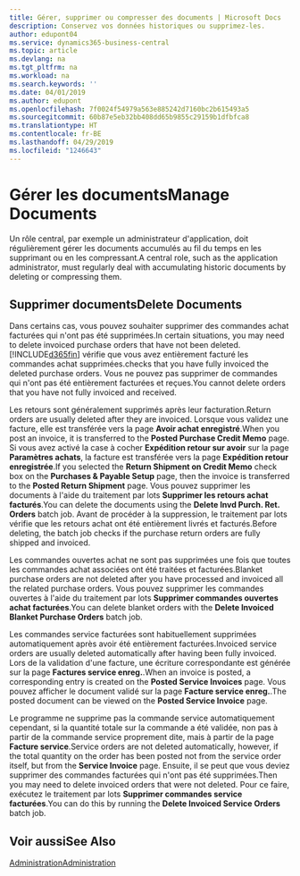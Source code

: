 ```yaml
---
title: Gérer, supprimer ou compresser des documents | Microsoft Docs
description: Conservez vos données historiques ou supprimez-les.
author: edupont04
ms.service: dynamics365-business-central
ms.topic: article
ms.devlang: na
ms.tgt_pltfrm: na
ms.workload: na
ms.search.keywords: ''
ms.date: 04/01/2019
ms.author: edupont
ms.openlocfilehash: 7f0024f54979a563e885242d7160bc2b615493a5
ms.sourcegitcommit: 60b87e5eb32bb408dd65b9855c29159b1dfbfca8
ms.translationtype: HT
ms.contentlocale: fr-BE
ms.lasthandoff: 04/29/2019
ms.locfileid: "1246643"
---
```

# <a name="manage-documents"></a><span data-ttu-id="5fdaa-103">Gérer les documents</span><span class="sxs-lookup"><span data-stu-id="5fdaa-103">Manage Documents</span></span>
<span data-ttu-id="5fdaa-104">Un rôle central, par exemple un administrateur d'application, doit régulièrement gérer les documents accumulés au fil du temps en les supprimant ou en les compressant.</span><span class="sxs-lookup"><span data-stu-id="5fdaa-104">A central role, such as the application administrator, must regularly deal with accumulating historic documents by deleting or compressing them.</span></span>  

## <a name="delete-documents"></a><span data-ttu-id="5fdaa-105">Supprimer documents</span><span class="sxs-lookup"><span data-stu-id="5fdaa-105">Delete Documents</span></span>
<span data-ttu-id="5fdaa-106">Dans certains cas, vous pouvez souhaiter supprimer des commandes achat facturées qui n'ont pas été supprimées.</span><span class="sxs-lookup"><span data-stu-id="5fdaa-106">In certain situations, you may need to delete invoiced purchase orders that have not been deleted.</span></span> [!INCLUDE[d365fin](includes/d365fin_md.md)] <span data-ttu-id="5fdaa-107">vérifie que vous avez entièrement facturé les commandes achat supprimées.</span><span class="sxs-lookup"><span data-stu-id="5fdaa-107">checks that you have fully invoiced the deleted purchase orders.</span></span> <span data-ttu-id="5fdaa-108">Vous ne pouvez pas supprimer de commandes qui n'ont pas été entièrement facturées et reçues.</span><span class="sxs-lookup"><span data-stu-id="5fdaa-108">You cannot delete orders that you have not fully invoiced and received.</span></span>  

<span data-ttu-id="5fdaa-109">Les retours sont généralement supprimés après leur facturation.</span><span class="sxs-lookup"><span data-stu-id="5fdaa-109">Return orders are usually deleted after they are invoiced.</span></span> <span data-ttu-id="5fdaa-110">Lorsque vous validez une facture, elle est transférée vers la page **Avoir achat enregistré**.</span><span class="sxs-lookup"><span data-stu-id="5fdaa-110">When you post an invoice, it is transferred to the **Posted Purchase Credit Memo** page.</span></span> <span data-ttu-id="5fdaa-111">Si vous avez activé la case à cocher **Expédition retour sur avoir** sur la page **Paramètres achats**, la facture est transférée vers la page **Expédition retour enregistrée**.</span><span class="sxs-lookup"><span data-stu-id="5fdaa-111">If you selected the **Return Shipment on Credit Memo** check box on the **Purchases & Payable Setup** page, then the invoice is transferred to the **Posted Return Shipment** page.</span></span> <span data-ttu-id="5fdaa-112">Vous pouvez supprimer les documents à l'aide du traitement par lots **Supprimer les retours achat facturés**.</span><span class="sxs-lookup"><span data-stu-id="5fdaa-112">You can delete the documents using the **Delete Invd Purch. Ret. Orders** batch job.</span></span> <span data-ttu-id="5fdaa-113">Avant de procéder à la suppression, le traitement par lots vérifie que les retours achat ont été entièrement livrés et facturés.</span><span class="sxs-lookup"><span data-stu-id="5fdaa-113">Before deleting, the batch job checks if the purchase return orders are fully shipped and invoiced.</span></span>  

<span data-ttu-id="5fdaa-114">Les commandes ouvertes achat ne sont pas supprimées une fois que toutes les commandes achat associées ont été traitées et facturées.</span><span class="sxs-lookup"><span data-stu-id="5fdaa-114">Blanket purchase orders are not deleted after you have processed and invoiced all the related purchase orders.</span></span> <span data-ttu-id="5fdaa-115">Vous pouvez supprimer les commandes ouvertes à l'aide du traitement par lots **Supprimer commandes ouvertes achat facturées**.</span><span class="sxs-lookup"><span data-stu-id="5fdaa-115">You can delete blanket orders with the **Delete Invoiced Blanket Purchase Orders** batch job.</span></span>  

<span data-ttu-id="5fdaa-116">Les commandes service facturées sont habituellement supprimées automatiquement après avoir été entièrement facturées.</span><span class="sxs-lookup"><span data-stu-id="5fdaa-116">Invoiced service orders are usually deleted automatically after having been fully invoiced.</span></span> <span data-ttu-id="5fdaa-117">Lors de la validation d'une facture, une écriture correspondante est générée sur la page **Factures service enreg.**.</span><span class="sxs-lookup"><span data-stu-id="5fdaa-117">When an invoice is posted, a corresponding entry is created on the **Posted Service Invoices** page.</span></span> <span data-ttu-id="5fdaa-118">Vous pouvez afficher le document validé sur la page **Facture service enreg.**.</span><span class="sxs-lookup"><span data-stu-id="5fdaa-118">The posted document can be viewed on the **Posted Service Invoice** page.</span></span>  

<span data-ttu-id="5fdaa-119">Le programme ne supprime pas la commande service automatiquement cependant, si la quantité totale sur la commande a été validée, non pas à partir de la commande service proprement dite, mais à partir de la page **Facture service**.</span><span class="sxs-lookup"><span data-stu-id="5fdaa-119">Service orders are not deleted automatically, however, if the total quantity on the order has been posted not from the service order itself, but from the **Service Invoice** page.</span></span> <span data-ttu-id="5fdaa-120">Ensuite, il se peut que vous deviez supprimer des commandes facturées qui n'ont pas été supprimées.</span><span class="sxs-lookup"><span data-stu-id="5fdaa-120">Then you may need to delete invoiced orders that were not deleted.</span></span> <span data-ttu-id="5fdaa-121">Pour ce faire, exécutez le traitement par lots **Supprimer commandes service facturées**.</span><span class="sxs-lookup"><span data-stu-id="5fdaa-121">You can do this by running the **Delete Invoiced Service Orders** batch job.</span></span>  

## <a name="see-also"></a><span data-ttu-id="5fdaa-122">Voir aussi</span><span class="sxs-lookup"><span data-stu-id="5fdaa-122">See Also</span></span>  
[<span data-ttu-id="5fdaa-123">Administration</span><span class="sxs-lookup"><span data-stu-id="5fdaa-123">Administration</span></span>](admin-setup-and-administration.md)  
